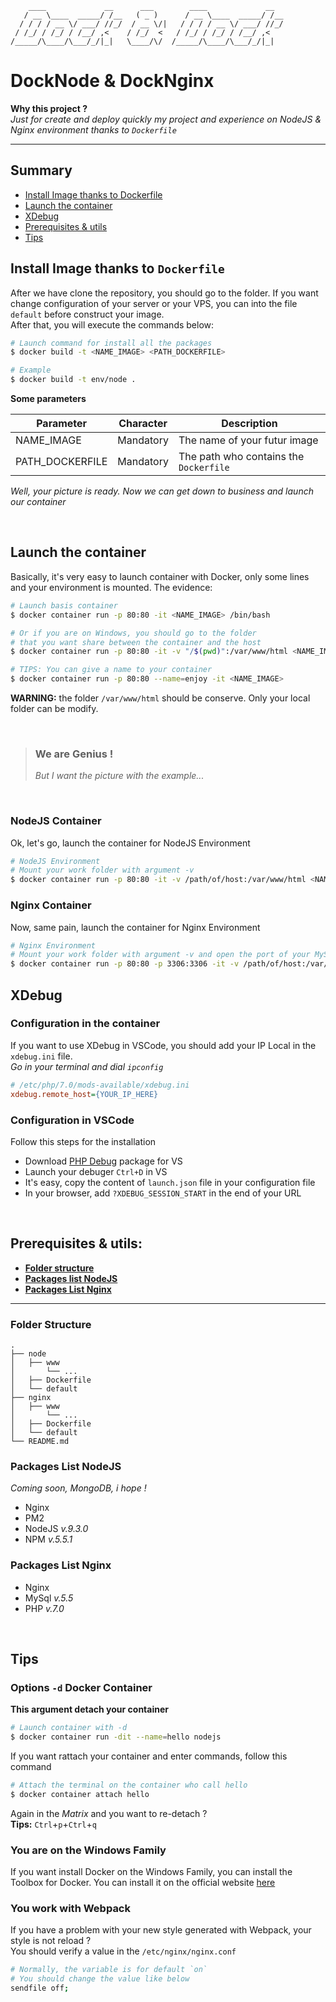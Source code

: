 ```
    ____             __      ___        ____             __  
   / __ \____  _____/ /__   ( _ )      / __ \____  _____/ /__
  / / / / __ \/ ___/ //_/  / __ \/|   / / / / __ \/ ___/ //_/
 / /_/ / /_/ / /__/ ,<    / /_/  <   / /_/ / /_/ / /__/ ,<
/_____/\____/\___/_/|_|   \____/\/  /_____/\____/\___/_/|_|  
```

# DockNode & DockNginx

**Why this project ?**  
_Just for create and deploy quickly my project and experience on NodeJS & Nginx environment thanks to `Dockerfile`_

---

## Summary

*   [Install Image thanks to Dockerfile](#install-image-thanks-to-dockerfile)
*   [Launch the container](#launch-the-container)
*   [XDebug](#xdebug)
*   [Prerequisites & utils](#prerequisites--utils)
*   [Tips](#tips)

## Install Image thanks to `Dockerfile`

After we have clone the repository, you should go to the folder. If you want change configuration of your server or your VPS, you can into the file `default` before construct your image.  
After that, you will execute the commands below:

```bash
# Launch command for install all the packages
$ docker build -t <NAME_IMAGE> <PATH_DOCKERFILE>

# Example
$ docker build -t env/node .
```

**Some parameters**

| Parameter       | Character | Description                            |
| --------------- | --------- | -------------------------------------- |
| NAME_IMAGE      | Mandatory | The name of your futur image           |
| PATH_DOCKERFILE | Mandatory | The path who contains the `Dockerfile` |

_Well, your picture is ready. Now we can get down to business and launch our container_

&nbsp;

## Launch the container

Basically, it's very easy to launch container with Docker, only some lines and your environment is mounted. The evidence:

```bash
# Launch basis container
$ docker container run -p 80:80 -it <NAME_IMAGE> /bin/bash

# Or if you are on Windows, you should go to the folder
# that you want share between the container and the host
$ docker container run -p 80:80 -it -v "/$(pwd)":/var/www/html <NAME_IMAGE>

# TIPS: You can give a name to your container
$ docker container run -p 80:80 --name=enjoy -it <NAME_IMAGE>
```

**WARNING:** the folder `/var/www/html` should be conserve. Only your local folder can be modify.

&nbsp;

> ### **We are Genius !**
>
> _But I want the picture with the example..._

&nbsp;

### NodeJS Container

Ok, let's go, launch the container for NodeJS Environment

```bash
# NodeJS Environment
# Mount your work folder with argument -v
$ docker container run -p 80:80 -it -v /path/of/host:/var/www/html <NAME_IMAGE>
```

### Nginx Container

Now, same pain, launch the container for Nginx Environment

```bash
# Nginx Environment
# Mount your work folder with argument -v and open the port of your MySql
$ docker container run -p 80:80 -p 3306:3306 -it -v /path/of/host:/var/www/html <NAME_IMAGE>
```

## XDebug

### Configuration in the container

If you want to use XDebug in VSCode, you should add your IP Local in the `xdebug.ini` file.  
_Go in your terminal and dial `ipconfig`_

```ini
# /etc/php/7.0/mods-available/xdebug.ini
xdebug.remote_host={YOUR_IP_HERE}
```

### Configuration in VSCode

Follow this steps for the installation

*   Download [PHP Debug](https://marketplace.visualstudio.com/items?itemName=felixfbecker.php-debug) package for VS
*   Launch your debuger `Ctrl+D` in VS
*   It's easy, copy the content of `launch.json` file in your configuration file
*   In your browser, add `?XDEBUG_SESSION_START` in the end of your URL

&nbsp;

## Prerequisites & utils:

*   [**Folder structure**](#folder-structure)
*   [**Packages list NodeJS**](#packages-list-nodejs)
*   [**Packages List Nginx**](#packages-list-nginx)

---

### Folder Structure

```
.
├── node
│   ├── www
│       └── ...
│   ├── Dockerfile
│   └── default
├── nginx
│   ├── www
│       └── ...
│   ├── Dockerfile
│   └── default
└── README.md
```

### Packages List NodeJS

_Coming soon, MongoDB, i hope !_

*   Nginx
*   PM2
*   NodeJS _v.9.3.0_
*   NPM _v.5.5.1_

### Packages List Nginx

*   Nginx
*   MySql _v.5.5_
*   PHP _v.7.0_

&nbsp;

## Tips

### Options `-d` Docker Container

**This argument detach your container**

```bash
# Launch container with -d
$ docker container run -dit --name=hello nodejs
```

If you want rattach your container and enter commands, follow this command

```bash
# Attach the terminal on the container who call hello
$ docker container attach hello
```

Again in the _Matrix_ and you want to re-detach ?  
**Tips:** `Ctrl`+`p`+`Ctrl`+`q`

### You are on the Windows Family

If you want install Docker on the Windows Family, you can install the Toolbox for Docker.
You can install it on the official website [here](https://docs.docker.com/toolbox/toolbox_install_windows/#what-you-get-and-how-it-works)

### You work with Webpack

If you have a problem with your new style generated with Webpack, your style is not reload ?  
You should verify a value in the `/etc/nginx/nginx.conf`

```bash
# Normally, the variable is for default `on`
# You should change the value like below
sendfile off;
```
